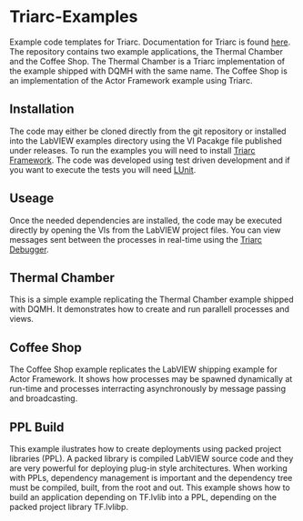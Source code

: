 # Triarc-Examples
Example code templates for Triarc.
Documentation for Triarc is found [here](https://astemes.github.io/astemes-triarc-framework/).
The repository contains two example applications, the Thermal Chamber and the Coffee Shop.
The Thermal Chamber is a Triarc implementation of the example shipped with DQMH with the same name.
The Coffee Shop is an implementation of the Actor Framework example using Triarc.

## Installation
The code may either be cloned directly from the git repository or installed into the LabVIEW examples directory using the VI Pacakge file published under releases.
To run the examples you will need to install [Triarc Framework](https://github.com/Astemes/astemes-triarc-framework).
The code was developed using test driven development and if you want to execute the tests you will need [LUnit](https://github.com/Astemes/astemes-lunit).

## Useage
Once the needed dependencies are installed, the code may be executed directly by opening the VIs from the LabVIEW project files.
You can view messages sent between the processes in real-time using the [Triarc Debugger](https://github.com/Astemes/astemes-triarc-debugger).

## Thermal Chamber
This is a simple example replicating the Thermal Chamber example shipped with DQMH.
It demonstrates how to create and run parallell processes and views.

## Coffee Shop
The Coffee Shop example replicates the LabVIEW shipping example for Actor Framework.
It shows how processes may be spawned dynamically at run-time and processes interracting asynchronously by message passing and broadcasting.

## PPL Build
This example ilustrates how to create deployments using packed project libraries (PPL).
A packed library is compiled LabVIEW source code and they are very powerful for deploying plug-in style architectures.
When working with PPLs, dependency management is important and the dependency tree must be compiled, built, from the root and out. 
This example shows how to build an application depending on TF.lvlib into a PPL, depending on the packed project library TF.lvlibp.

